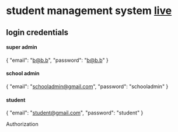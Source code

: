 # student management system [live](https://student-management-backend-4pgz.onrender.com/)

## login credentials

#### super admin

{
  "email": "b@b.b",
  "password": "b@b.b"
}

#### school admin

{
  "email": "schooladmin@gmail.com",
  "password": "schooladmin"
}

#### student

{
  "email": "student@gmail.com",
  "password": "student"
}









Authorization
